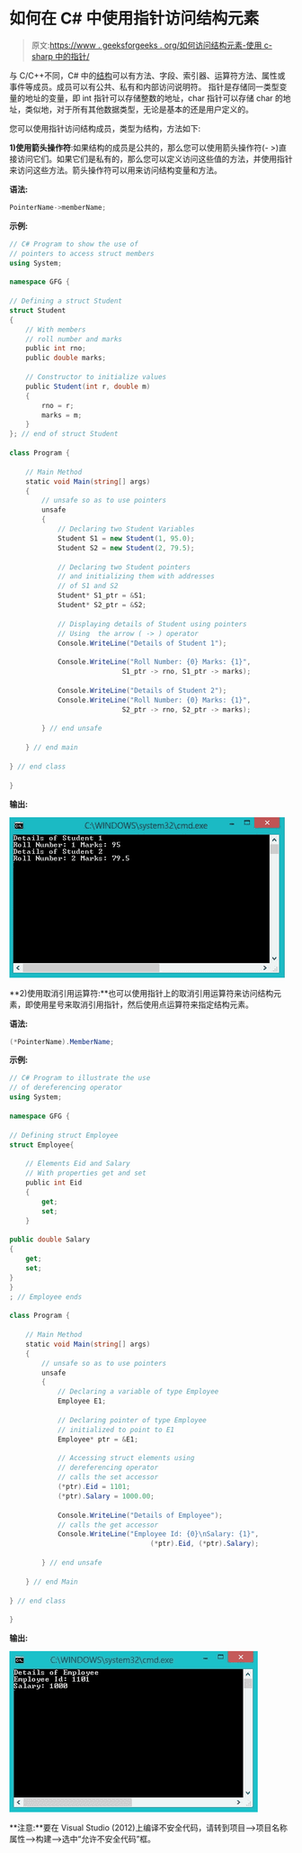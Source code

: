 # 如何在 C# 中使用指针访问结构元素

> 原文:[https://www . geeksforgeeks . org/如何访问结构元素-使用 c-sharp 中的指针/](https://www.geeksforgeeks.org/how-to-access-structure-elements-using-pointers-in-c-sharp/)

与 C/C++不同，C# 中的[结构](https://www.geeksforgeeks.org/c-sharp-structures-set-1/)可以有方法、字段、索引器、运算符方法、属性或事件等成员。成员可以有公共、私有和内部访问说明符。
指针是存储同一类型变量的地址的变量，即 int 指针可以存储整数的地址，char 指针可以存储 char 的地址，类似地，对于所有其他数据类型，无论是基本的还是用户定义的。

您可以使用指针访问结构成员，类型为结构，方法如下:

**1)使用箭头操作符**:如果结构的成员是公共的，那么您可以使用箭头操作符(- >)直接访问它们。如果它们是私有的，那么您可以定义访问这些值的方法，并使用指针来访问这些方法。箭头操作符可以用来访问结构变量和方法。

**语法:**

```cs
PointerName->memberName;
```

**示例:**

```cs
// C# Program to show the use of 
// pointers to access struct members
using System;

namespace GFG {

// Defining a struct Student
struct Student
{
    // With members
    // roll number and marks
    public int rno;
    public double marks;

    // Constructor to initialize values
    public Student(int r, double m)
    {
        rno = r;
        marks = m;
    }
}; // end of struct Student

class Program {

    // Main Method
    static void Main(string[] args)
    {
        // unsafe so as to use pointers
        unsafe
        {
            // Declaring two Student Variables
            Student S1 = new Student(1, 95.0);
            Student S2 = new Student(2, 79.5);

            // Declaring two Student pointers
            // and initializing them with addresses
            // of S1 and S2
            Student* S1_ptr = &S1;
            Student* S2_ptr = &S2;

            // Displaying details of Student using pointers
            // Using  the arrow ( -> ) operator
            Console.WriteLine("Details of Student 1");

            Console.WriteLine("Roll Number: {0} Marks: {1}", 
                            S1_ptr -> rno, S1_ptr -> marks);

            Console.WriteLine("Details of Student 2");
            Console.WriteLine("Roll Number: {0} Marks: {1}",
                            S2_ptr -> rno, S2_ptr -> marks);

        } // end unsafe

    } // end main

} // end class

}
```

**输出:**

![](img/b29f5c9e065dece99f684bff4298e5df.png)

**2)使用取消引用运算符:**也可以使用指针上的取消引用运算符来访问结构元素，即使用星号来取消引用指针，然后使用点运算符来指定结构元素。

**语法:**

```cs
(*PointerName).MemberName;
```

**示例:**

```cs
// C# Program to illustrate the use 
// of dereferencing operator
using System;

namespace GFG {

// Defining struct Employee
struct Employee{

    // Elements Eid and Salary
    // With properties get and set
    public int Eid 
    {     
        get;
        set;
    }

public double Salary
{
    get;
    set;
}
}
; // Employee ends

class Program {

    // Main Method
    static void Main(string[] args)
    {
        // unsafe so as to use pointers
        unsafe
        {
            // Declaring a variable of type Employee
            Employee E1;

            // Declaring pointer of type Employee
            // initialized to point to E1
            Employee* ptr = &E1;

            // Accessing struct elements using
            // dereferencing operator
            // calls the set accessor
            (*ptr).Eid = 1101;
            (*ptr).Salary = 1000.00;

            Console.WriteLine("Details of Employee");
            // calls the get accessor
            Console.WriteLine("Employee Id: {0}\nSalary: {1}",
                                   (*ptr).Eid, (*ptr).Salary);

        } // end unsafe

    } // end Main

} // end class

}
```

**输出:**

![](img/597e888ace0900beb7fe3d2bb2f2d124.png)

**注意:**要在 Visual Studio (2012)上编译不安全代码，请转到项目–>项目名称属性–>构建–>选中“允许不安全代码”框。